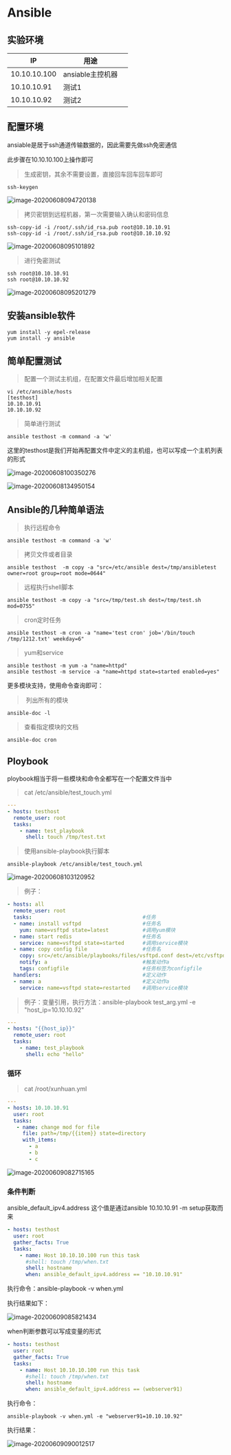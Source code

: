 # Ansible



## 实验环境

| IP           | 用途             |      |
| ------------ | ---------------- | ---- |
| 10.10.10.100 | ansiable主控机器 |      |
| 10.10.10.91  | 测试1            |      |
| 10.10.10.92  | 测试2            |      |



## 配置环境

ansiable是居于ssh通道传输数据的，因此需要先做ssh免密通信

此步骤在10.10.10.100上操作即可

> 生成密钥，其余不需要设置，直接回车回车回车即可

```
ssh-keygen
```

![image-20200608094720138](images/image-20200608094720138.png) 



> 拷贝密钥到远程机器，第一次需要输入确认和密码信息

```
ssh-copy-id -i /root/.ssh/id_rsa.pub root@10.10.10.91
ssh-copy-id -i /root/.ssh/id_rsa.pub root@10.10.10.92
```

![image-20200608095101892](images/image-20200608095101892.png) 



> 进行免密测试

```
ssh root@10.10.10.91
ssh root@10.10.10.92
```



![image-20200608095201279](images/image-20200608095201279.png) 



## 安装ansible软件

```
yum install -y epel-release
yum install -y ansible
```



## 简单配置测试

> 配置一个测试主机组，在配置文件最后增加相关配置

```
vi /etc/ansible/hosts
[testhost]
10.10.10.91
10.10.10.92
```



> 简单进行测试

```
ansible testhost -m command -a 'w'
```

这里的testhost是我们开始再配置文件中定义的主机组，也可以写成一个主机列表的形式

![image-20200608100350276](images/image-20200608100350276.png) 

![image-20200608134950154](images/image-20200608134950154.png) 

## Ansible的几种简单语法

> 执行远程命令

```
ansible testhost -m command -a 'w'
```

> 拷贝文件或者目录

```
ansible testhost  -m copy -a "src=/etc/ansible dest=/tmp/ansibletest owner=root group=root mode=0644"
```

> 远程执行shell脚本

```
ansible testhost -m copy -a "src=/tmp/test.sh dest=/tmp/test.sh mod=0755"
```

>cron定时任务

```
ansible testhost -m cron -a "name='test cron' job='/bin/touch /tmp/1212.txt' weekday=6"
```

> yum和service

```
ansible testhost -m yum -a "name=httpd"
ansible testhost -m service -a "name=httpd state=started enabled=yes"
```

更多模块支持，使用命令查询即可：

> ​    列出所有的模块

```
ansible-doc -l
```

>  查看指定模块的文档

```
ansible-doc cron 
```



## Ploybook

ploybook相当于将一些模块和命令全都写在一个配置文件当中

>  cat /etc/ansible/test_touch.yml

```yml
---
- hosts: testhost
  remote_user: root
  tasks:
    - name: test_playbook
      shell: touch /tmp/test.txt
```

> 使用ansible-playbook执行脚本

```
ansible-playbook /etc/ansible/test_touch.yml
```

![image-20200608103120952](images/image-20200608103120952.png)



> 例子：

```yml
- hosts: all
  remote_user: root
  tasks:                                    #任务
  - name: install vsftpd                    #任务名
    yum: name=vsftpd state=latest           #调用yum模块
  - name: start redis                       #任务名
    service: name=vsftpd state=started      #调用service模块
  - name: copy config file                  #任务名
    copy: src=/etc/ansible/playbooks/files/vsftpd.conf dest=/etc/vsftpd/vsftpd.conf     #调用copy模块
    notify: a                               #触发动作a
    tags: configfile                        #任务标签为configfile
  handlers:                                 #定义动作
  - name: a                                 #定义动作a
    service: name=vsftpd state=restarted    #调用service模块
```



> 例子：变量引用，执行方法：ansible-playbook test_arg.yml -e "host_ip=10.10.10.92"

```yml
---
- hosts: "{{host_ip}}"
  remote_user: root
  tasks:
    - name: test_playbook
      shell: echo "hello"
```



### 循环

> cat /root/xunhuan.yml

```yml
---
- hosts: 10.10.10.91
  user: root
  tasks:
   - name: change mod for file
     file: path=/tmp/{{item}} state=directory
     with_items:
       - a
       - b
       - c      
```

![image-20200609082715165](images/image-20200609082715165.png) 



### 条件判断

ansible_default_ipv4.address 这个值是通过ansible 10.10.10.91 -m setup获取而来

```yml
- hosts: testhost
  user: root
  gather_facts: True
  tasks:
    - name: Host 10.10.10.100 run this task
      #shell: touch /tmp/when.txt
      shell: hostname
      when: ansible_default_ipv4.address == "10.10.10.91"
```

执行命令：ansible-playbook -v when.yml

执行结果如下：

![image-20200609085821434](images/image-20200609085821434.png)

when判断参数可以写成变量的形式

```yml
- hosts: testhost
  user: root
  gather_facts: True
  tasks:
    - name: Host 10.10.10.100 run this task
      #shell: touch /tmp/when.txt
      shell: hostname
      when: ansible_default_ipv4.address == (webserver91)
```

执行命令：

```
ansible-playbook -v when.yml -e "webserver91=10.10.10.92"
```

执行结果：

![image-20200609090012517](images/image-20200609090012517.png)